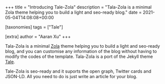 +++
title = "Introducing Tale-Zola"
description = "Tala-Zola is a minimal Zola theme helping you to build a light and seo-ready blog."
date = 2021-05-04T14:08:08+00:00

[taxonomies]
tags = ["Tale"]

[extra]
author = "Aaran Xu"
+++

Tala-Zola is a minimal [Zola](https://www.getzola.org) theme helping you to
build a light and seo-ready blog, and you can customise any information of the
blog without having to modify the codes of the template. Tala-Zola is a port of
the Jekyll theme [Tale](https://github.com/chesterhow/tale).

Tale-Zola is seo-ready and it suports the open graph, Twitter cards and JSON-LD.
All you need to do is just write an article for your blog.


